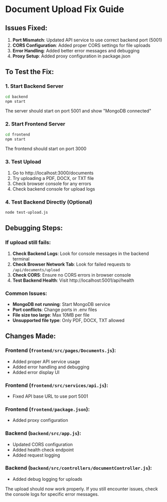 # Document Upload Fix Guide

## Issues Fixed:
1. **Port Mismatch**: Updated API service to use correct backend port (5001)
2. **CORS Configuration**: Added proper CORS settings for file uploads
3. **Error Handling**: Added better error messages and debugging
4. **Proxy Setup**: Added proxy configuration in package.json

## To Test the Fix:

### 1. Start Backend Server
```bash
cd backend
npm start
```
The server should start on port 5001 and show "MongoDB connected"

### 2. Start Frontend Server
```bash
cd frontend
npm start
```
The frontend should start on port 3000

### 3. Test Upload
1. Go to http://localhost:3000/documents
2. Try uploading a PDF, DOCX, or TXT file
3. Check browser console for any errors
4. Check backend console for upload logs

### 4. Test Backend Directly (Optional)
```bash
node test-upload.js
```

## Debugging Steps:

### If upload still fails:

1. **Check Backend Logs**: Look for console messages in the backend terminal
2. **Check Browser Network Tab**: Look for failed requests to `/api/documents/upload`
3. **Check CORS**: Ensure no CORS errors in browser console
4. **Test Backend Health**: Visit http://localhost:5001/api/health

### Common Issues:
- **MongoDB not running**: Start MongoDB service
- **Port conflicts**: Change ports in .env files
- **File size too large**: Max 10MB per file
- **Unsupported file type**: Only PDF, DOCX, TXT allowed

## Changes Made:

### Frontend (`frontend/src/pages/Documents.js`):
- Added proper API service usage
- Added error handling and debugging
- Added error display UI

### Frontend (`frontend/src/services/api.js`):
- Fixed API base URL to use port 5001

### Frontend (`frontend/package.json`):
- Added proxy configuration

### Backend (`backend/src/app.js`):
- Updated CORS configuration
- Added health check endpoint
- Added request logging

### Backend (`backend/src/controllers/documentController.js`):
- Added debug logging for uploads

The upload should now work properly. If you still encounter issues, check the console logs for specific error messages.